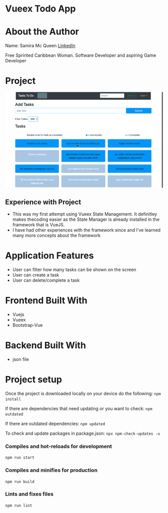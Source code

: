 # Vueex Todo App

# About the Author
Name: Samira Mc Queen
[LinkedIn](https://www.linkedin.com/in/samira-mc-queen-1882431a7/)

Free Spririted Caribbean Woman.
Software Developer and aspiring Game Developer

# Project 
![Video](./public/todo-app.gif)

## Experience with Project
- This was my first attempt using Vueex State Management. It definitley makes thecoding easier as the State Manager is already installed in the framework that is VueJS.
- I have had other experiences with the framework since and I've learned many more concepts about the framework

# Application Features
- User can filter how many tasks can be shown on the screen
- User can create a task
- User can delete/complete a task

# Frontend Built With
- Vuejs
- Vueex
- Bootstrap-Vue

# Backend Built With
- json file

# Project setup
Once the project is downloaded locally on your device do the following:
`
npm install
`

If there are dependencies that need updating or you want to check:
`
npm outdated
`

If there are outdated dependencies:
`
npm updated
`

To check and update packages in package.json:
`
npx npm-check-updates -u
`

### Compiles and hot-reloads for development
`
npm run start
`

### Compiles and minifies for production
`
npm run build
`

### Lints and fixes files
`
npm run lint
`
